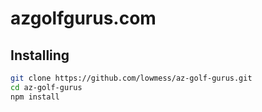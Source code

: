 # azgolfgurus.com

## Installing

```bash
git clone https://github.com/lowmess/az-golf-gurus.git
cd az-golf-gurus
npm install
```
